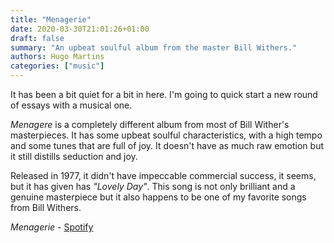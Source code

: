 ```yaml
---
title: "Menagerie"
date: 2020-03-30T21:01:26+01:00
draft: false
summary: "An upbeat soulful album from the master Bill Withers."
authors: Hugo Martins
categories: ["music"]
---
```


It has been a bit quiet for a bit in here. I'm going to quick start a new round of essays with a musical one.

_Menagere_ is a completely different album from most of Bill Wither's masterpieces. It has some upbeat soulful characteristics, with a high tempo and some tunes that are full of joy. It doesn't have as much raw emotion but it still distills seduction and joy.

Released in 1977, it didn't have impeccable commercial success, it seems, but it has given has _"Lovely Day"_. This song is not only brilliant and a genuine masterpiece but it also happens to be one of my favorite songs from Bill Withers.

_Menagerie_ - [Spotify](https://open.spotify.com/album/3QjPTUI6UcPr5m9RujkO3c?si=imJXRB4ORG-W9pLUscvHNQ)
